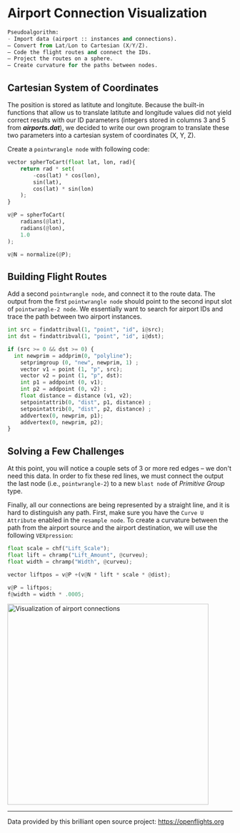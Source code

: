 # Airport Connection Visualization

```python
Pseudoalgorithm:
- Import data (airport :: instances and connections).
– Convert from Lat/Lon to Cartesian (X/Y/Z).
– Code the flight routes and connect the IDs.
– Project the routes on a sphere.
– Create curvature for the paths between nodes.
```

## Cartesian System of Coordinates
The position is stored as latitute and longitute. Because the built-in functions that allow us to translate latitute and longitude values did not yield correct results with our ID parameters (integers stored in columns 3 and 5 from <b><i>airports.dat</i></b>), we decided to write our own program to translate these two parameters into a cartesian system of coordinates (X, Y, Z).

Create a `pointwrangle node` with following code:

```python
vector spherToCart(float lat, lon, rad){
	return rad * set(
		-cos(lat) * cos(lon),
		sin(lat),
		cos(lat) * sin(lon)
	);
}

v@P = spherToCart(
	radians(@lat),
	radians(@lon),
	1.0
);

v@N = normalize(@P);
```

## Building Flight Routes
Add a second `pointwrangle node`, and connect it to the route data. The output from the first `pointwrangle node` should point to the second input slot of `pointwrangle-2 node`. We essentially want to search for airport IDs and trace the path between two airport instances.

```python
int src = findattribval(1, "point", "id", i@src);
int dst = findattribval(1, "point", "id", i@dst);

if (src >= 0 && dst >= 0) {
  int newprim = addprim(0, "polyline");
	setprimgroup (0, "new", newprim, 1) ;
	vector v1 = point (1, "p", src);
	vector v2 = point (1, "p", dst):
	int p1 = addpoint (0, v1);
	int p2 = addpoint (0, v2) :
	float distance = distance (v1, v2);
	setpointattrib(0, "dist", p1, distance) ;
	setpointattrib(0, "dist", p2, distance) ;
	addvertex(0, newprim, p1);
	addvertex(0, newprim, p2);
}
```

## Solving a Few Challenges
At this point, you will notice a couple sets of 3 or more red edges – we don't need this data. In order to fix these red lines, we must connect the output the last node (i.e., `pointwrangle-2`) to a new `blast node` of <i>Primitive Group</i> type.

Finally, all our connections are being represented by a straight line, and it is hard to distinguish any path. First, make sure you have the `Curve U Attribute` enabled in the `resample node`. To create a curvature between the path from the airport source and the airport destination, we will use the following `VEXpression`: 

```python
float scale = chf("Lift_Scale");
float lift = chramp("Lift_Amount", @curveu);
float width = chramp("Width", @curveu);

vector liftpos = v@P +(v@N * lift * scale * @dist);

v@P = liftpos;
f@width = width * .0005;
```

<img src="https://user-images.githubusercontent.com/83437383/173165419-5e55535c-9eaf-482a-b175-bb1865cfbffe.jpg" alt="Visualization of airport connections" width="450"/>

---

Data provided by this brilliant open source project: https://openflights.org
